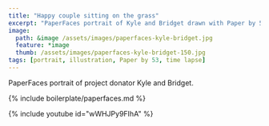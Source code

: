 ```yaml
---
title: "Happy couple sitting on the grass"
excerpt: "PaperFaces portrait of Kyle and Bridget drawn with Paper by 53 on an iPad."
image: 
  path: &image /assets/images/paperfaces-kyle-bridget.jpg 
  feature: *image
  thumb: /assets/images/paperfaces-kyle-bridget-150.jpg
tags: [portrait, illustration, Paper by 53, time lapse]
---
```


PaperFaces portrait of project donator Kyle and Bridget.

{% include boilerplate/paperfaces.md %}

{% include youtube id="wWHJPy9FIhA" %}

